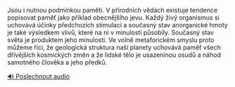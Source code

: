 
Jsou i nutnou podmínkou paměti. V přírodních vědách existuje tendence popisovat paměť jako příklad obecnějšího jevu. Každý živý organismus si uchovává účinky předchozích stimulací a současný stav anorganické hmoty je také výsledkem vlivů, které na ni v minulosti působily. Současný stav světa je produktem jeho minulosti. Ve volně metaforickém smyslu proto můžeme říci, že geologická struktura naší planety uchovává paměť všech dřívějších kosmických změn a že lidské tělo je usazeninou osudů a náhod samotného člověka a jeho předků.

[🔊 Poslechnout audio](/data/7-paragraphs/audio/chapter_13/para_004-Jsou-i-nutnou-podmnkou-pamti-V-prodnch-vdc.mp3)

